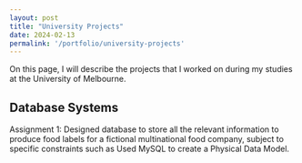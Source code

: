```yaml
---
layout: post
title: "University Projects"
date: 2024-02-13
permalink: '/portfolio/university-projects'
---
```


On this page, I will describe the projects that I worked on during my studies at the University of Melbourne.

## Database Systems

Assignment 1: Designed database to store all the relevant information to produce food labels for a fictional multinational food company, subject to specific constraints such as 
Used MySQL to create a Physical Data Model.
